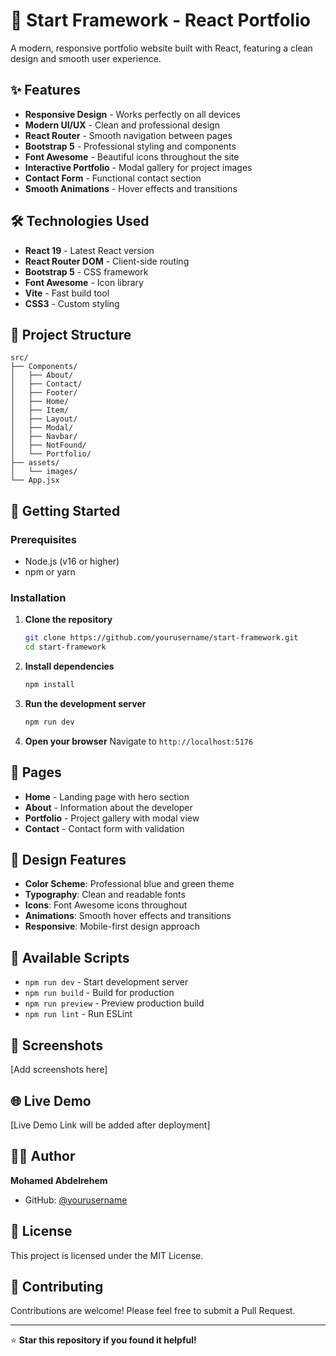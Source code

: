 # 🚀 Start Framework - React Portfolio

A modern, responsive portfolio website built with React, featuring a clean design and smooth user experience.

## ✨ Features

- **Responsive Design** - Works perfectly on all devices
- **Modern UI/UX** - Clean and professional design
- **React Router** - Smooth navigation between pages
- **Bootstrap 5** - Professional styling and components
- **Font Awesome** - Beautiful icons throughout the site
- **Interactive Portfolio** - Modal gallery for project images
- **Contact Form** - Functional contact section
- **Smooth Animations** - Hover effects and transitions

## 🛠️ Technologies Used

- **React 19** - Latest React version
- **React Router DOM** - Client-side routing
- **Bootstrap 5** - CSS framework
- **Font Awesome** - Icon library
- **Vite** - Fast build tool
- **CSS3** - Custom styling

## 📁 Project Structure

```
src/
├── Components/
│   ├── About/
│   ├── Contact/
│   ├── Footer/
│   ├── Home/
│   ├── Item/
│   ├── Layout/
│   ├── Modal/
│   ├── Navbar/
│   ├── NotFound/
│   └── Portfolio/
├── assets/
│   └── images/
└── App.jsx
```

## 🚀 Getting Started

### Prerequisites
- Node.js (v16 or higher)
- npm or yarn

### Installation

1. **Clone the repository**
   ```bash
   git clone https://github.com/yourusername/start-framework.git
   cd start-framework
   ```

2. **Install dependencies**
   ```bash
   npm install
   ```

3. **Run the development server**
   ```bash
   npm run dev
   ```

4. **Open your browser**
   Navigate to `http://localhost:5176`

## 📱 Pages

- **Home** - Landing page with hero section
- **About** - Information about the developer
- **Portfolio** - Project gallery with modal view
- **Contact** - Contact form with validation

## 🎨 Design Features

- **Color Scheme**: Professional blue and green theme
- **Typography**: Clean and readable fonts
- **Icons**: Font Awesome icons throughout
- **Animations**: Smooth hover effects and transitions
- **Responsive**: Mobile-first design approach

## 🔧 Available Scripts

- `npm run dev` - Start development server
- `npm run build` - Build for production
- `npm run preview` - Preview production build
- `npm run lint` - Run ESLint

## 📸 Screenshots

[Add screenshots here]

## 🌐 Live Demo

[Live Demo Link will be added after deployment]

## 👨‍💻 Author

**Mohamed Abdelrehem**
- GitHub: [@yourusername](https://github.com/yourusername)

## 📄 License

This project is licensed under the MIT License.

## 🤝 Contributing

Contributions are welcome! Please feel free to submit a Pull Request.

---

⭐ **Star this repository if you found it helpful!**
